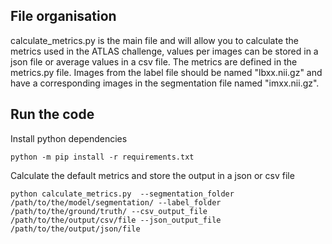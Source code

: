 ## File organisation

calculate_metrics.py is the main file and will allow you to calculate the metrics used in the ATLAS challenge, values per images can be stored in a json file or average values in a csv file. The metrics are defined in the metrics.py file.
Images from the label file should be named "lbxx.nii.gz" and have a corresponding images in the segmentation file named "imxx.nii.gz".

## Run the code

Install python dependencies

`python -m pip install -r requirements.txt`

Calculate the default metrics and store the output in a json or csv file

`python calculate_metrics.py  --segmentation_folder /path/to/the/model/segmentation/ --label_folder /path/to/the/ground/truth/ --csv_output_file /path/to/the/output/csv/file --json_output_file /path/to/the/output/json/file`